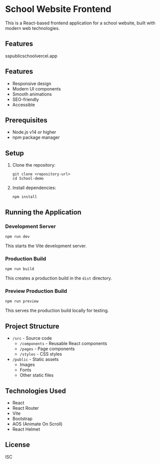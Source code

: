 # School Website Frontend

This is a React-based frontend application for a school website, built with modern web technologies.

## Features
sspublicschoolvercel.app

## Features

- Responsive design
- Modern UI components
- Smooth animations
- SEO-friendly
- Accessible

## Prerequisites

- Node.js v14 or higher
- npm package manager

## Setup

1. Clone the repository:
   ```
   git clone <repository-url>
   cd School-demo
   ```

2. Install dependencies:
   ```
   npm install
   ```

## Running the Application

### Development Server

```
npm run dev
```

This starts the Vite development server.

### Production Build

```
npm run build
```

This creates a production build in the `dist` directory.

### Preview Production Build

```
npm run preview
```

This serves the production build locally for testing.

## Project Structure

- `/src` - Source code
  - `/components` - Reusable React components
  - `/pages` - Page components
  - `/styles` - CSS styles
- `/public` - Static assets
  - Images
  - Fonts
  - Other static files

## Technologies Used

- React
- React Router
- Vite
- Bootstrap
- AOS (Animate On Scroll)
- React Helmet

## License

ISC
